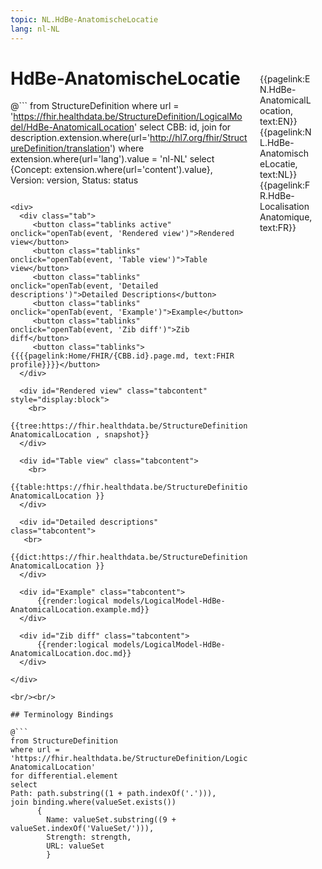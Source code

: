 ```yaml
---
topic: NL.HdBe-AnatomischeLocatie
lang: nl-NL
---
```


<div style="float:right;width:85px;padding:10px;margin:10">
<p>{{pagelink:EN.HdBe-AnatomicalLocation, text:EN}}  {{pagelink:NL.HdBe-AnatomischeLocatie, text:NL}}  {{pagelink:FR.HdBe-LocalisationAnatomique, text:FR}}<p>
</div>

# HdBe-AnatomischeLocatie



@```
from StructureDefinition
where url = 'https://fhir.healthdata.be/StructureDefinition/LogicalModel/HdBe-AnatomicalLocation'
select 
CBB: id,
join for description.extension.where(url='http://hl7.org/fhir/StructureDefinition/translation') where extension.where(url='lang').value = 'nl-NL' select {Concept: extension.where(url='content').value}, 
Version: version,
Status: status
```

<div>
  <div class="tab">
     <button class="tablinks active" onclick="openTab(event, 'Rendered view')">Rendered view</button>
     <button class="tablinks" onclick="openTab(event, 'Table view')">Table view</button>
     <button class="tablinks" onclick="openTab(event, 'Detailed descriptions')">Detailed Descriptions</button>
     <button class="tablinks" onclick="openTab(event, 'Example')">Example</button>
     <button class="tablinks" onclick="openTab(event, 'Zib diff')">Zib diff</button>
     <button class="tablinks">{{{{pagelink:Home/FHIR/{CBB.id}.page.md, text:FHIR profile}}}}</button>
  </div>

  <div id="Rendered view" class="tabcontent" style="display:block">
    <br>
      {{tree:https://fhir.healthdata.be/StructureDefinition/LogicalModel/HdBe-AnatomicalLocation , snapshot}}
  </div>

  <div id="Table view" class="tabcontent">
    <br>
      {{table:https://fhir.healthdata.be/StructureDefinition/LogicalModel/HdBe-AnatomicalLocation }}
  </div>

  <div id="Detailed descriptions" class="tabcontent">
   <br>
      {{dict:https://fhir.healthdata.be/StructureDefinition/LogicalModel/HdBe-AnatomicalLocation }}
  </div>

  <div id="Example" class="tabcontent">
      {{render:logical models/LogicalModel-HdBe-AnatomicalLocation.example.md}}
  </div>

  <div id="Zib diff" class="tabcontent">
      {{render:logical models/LogicalModel-HdBe-AnatomicalLocation.doc.md}}
  </div>

</div>

<br/><br/> 

## Terminology Bindings

@```
from StructureDefinition
where url = 'https://fhir.healthdata.be/StructureDefinition/LogicalModel/HdBe-AnatomicalLocation'
for differential.element
select
Path: path.substring((1 + path.indexOf('.'))),
join binding.where(valueSet.exists())
      { 
        Name: valueSet.substring((9 + valueSet.indexOf('ValueSet/'))),
        Strength: strength,
        URL: valueSet
        }
```  
